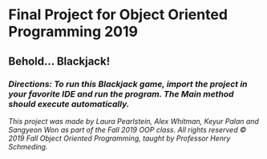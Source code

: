 # Final Project for Object Oriented Programming 2019


## Behold... Blackjack!
### _Directions: To run this Blackjack game, import the project in your favorite IDE and run the program. The Main method should execute automatically._

_This project was made by Laura Pearlstein, Alex Whitman, Keyur Palan and Sangyeon Won as part of the Fall 2019 OOP class._
_All rights reserved © 2019 Fall Object Oriented Programming, taught by Professor Henry Schmeding._
